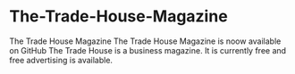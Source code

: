 # The-Trade-House-Magazine
The Trade House Magazine
The Trade House Magazine is noow available on GitHub
The Trade House is a business magazine. It is currently free and free advertising is available.
